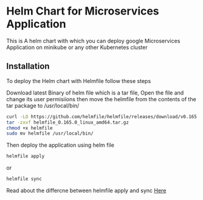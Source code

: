 
# Helm Chart for Microservices Application

This is A helm chart with which you can deploy google Microservices Application on minikube or any other Kubernetes cluster 


## Installation

To deploy the Helm chart with Helmfile follow these steps  

Download latest Binary of helm file which is a tar file, Open the file and change its user permisiions then move the helmfile from the contents of the tar package to /usr/local/bin/

```bash
curl -LO https://github.com/helmfile/helmfile/releases/download/v0.165.0/helmfile_0.165.0_linux_amd64.tar.gz
tar -zxvf helmfile_0.165.0_linux_amd64.tar.gz
chmod +x helmfile
sudo mv helmfile /usr/local/bin/
```

Then deploy the application using helm file
```bash
helmfile apply
```
or 
```bash
helmfile sync
```

Read about the differcne between helmfile apply and sync 
[Here](https://github.com/user/repo/blob/branch/other_file.md)